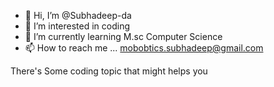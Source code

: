 - 👋 Hi, I’m @Subhadeep-da
- 👀 I’m interested in coding
- 🌱 I’m currently learning M.sc Computer Science
- 📫 How to reach me ... mobobtics.subhadeep@gmail.com

There's Some coding topic that might helps you

<!---
Subhadeep-da/Subhadeep-da is a ✨ special ✨ repository because its `README.md` (this file) appears on your GitHub profile.
You can click the Preview link to take a look at your changes.
--->
